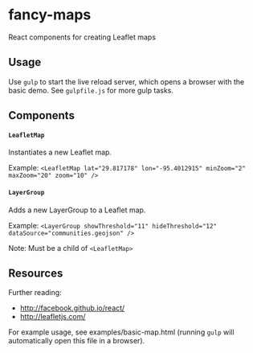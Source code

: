 # fancy-maps
React components for creating Leaflet maps

Usage
-----
Use `gulp` to start the live reload server, which opens a browser with the basic demo. See `gulpfile.js` for more gulp tasks.

Components
----------

#### `LeafletMap`
Instantiates a new Leaflet map.

Example: `<LeafletMap lat="29.817178" lon="-95.4012915" minZoom="2" maxZoom="20" zoom="10" />`

#### `LayerGroup`
Adds a new LayerGroup to a Leaflet map.

Example: `<LayerGroup showThreshold="11" hideThreshold="12" dataSource="communities.geojson" />`

Note: Must be a child of `<LeafletMap>`

Resources
---------

Further reading:
  - http://facebook.github.io/react/
  - http://leafletjs.com/

For example usage, see examples/basic-map.html (running `gulp` will automatically open this file in a browser).
